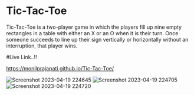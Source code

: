 # Tic-Tac-Toe
Tic-Tac-Toe is a two-player game in which the players fill up nine empty rectangles in a table with either an X or an O when it is their turn. Once someone succeeds to line up their sign vertically or horizontally without an interruption, that player wins.

#Live Link..!!

https://monilprajapati.github.io/Tic-Tac-Toe/

![Screenshot 2023-04-19 224645](https://user-images.githubusercontent.com/99136041/233151185-dc6f64ec-a7e1-48fd-be72-a6c81f91584f.png)
![Screenshot 2023-04-19 224705](https://user-images.githubusercontent.com/99136041/233151204-97ae4f79-6bc5-4080-8115-f7967a63c59e.png)
![Screenshot 2023-04-19 224720](https://user-images.githubusercontent.com/99136041/233151213-e98e1137-8fb7-4110-ac37-33337067acad.png)
